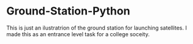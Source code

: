 # Ground-Station-Python
This is just an ilustratrion of the ground station for launching satellites. I made this as an entrance level task for a college soceity.
